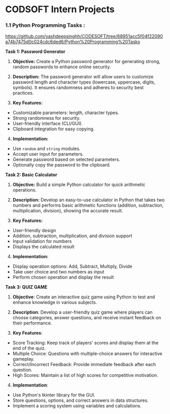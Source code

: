 # CODSOFT Intern Projects
### 1.1 Python Programming Tasks :
https://github.com/yashdeepsinghh/CODESOFT/tree/68951acc5f04f22090a74b7475d0c024cdc6ded6/Python%20Programming%20Tasks

**Task 1: Password Generator**

  1. **Objective:**
Create a Python password generator for generating strong, random passwords to enhance online security.

  2. **Description:**
The password generator will allow users to customize password length and character types (lowercase, uppercase, digits, symbols). It ensures randomness and adheres to security best practices.

  3. **Key Features:**
- Customizable parameters: length, character types.
- Strong randomness for security.
- User-friendly interface (CLI/GUI).
- Clipboard integration for easy copying.

 4. **Implementation:**
- Use `random` and `string` modules.
- Accept user input for parameters.
- Generate password based on selected parameters.
- Optionally copy the password to the clipboard.

**Task 2: Basic Calculator**

1. **Objective:**
Build a simple Python calculator for quick arithmetic operations.

2. **Description:**
Develop an easy-to-use calculator in Python that takes two numbers and performs basic arithmetic functions (addition, subtraction, multiplication, division), showing the accurate result.

3. **Key Features:**
- User-friendly design
- Addition, subtraction, multiplication, and division support
- Input validation for numbers
- Displays the calculated result

4. **Implementation:**
- Display operation options: Add, Subtract, Multiply, Divide
- Take user choice and two numbers as input
- Perform chosen operation and display the result

**Task 3: QUIZ GAME**

1. **Objective**: Create an interactive quiz game using Python to test and enhance knowledge in various subjects.

2. **Description**: Develop a user-friendly quiz game where players can choose categories, answer questions, and receive instant feedback on their performance.

3. **Key Features**:
-  Score Tracking: Keep track of players' scores and display them at the end of the quiz.
-  Multiple Choice: Questions with multiple-choice answers for interactive gameplay.
-  Correct/Incorrect Feedback: Provide immediate feedback after each question.
- High Scores: Maintain a list of high scores for competitive motivation.

4. **Implementation**:
-  Use Python's tkinter library for the GUI.
-   Store questions, options, and correct answers in data structures.
-   Implement a scoring system using variables and calculations.

